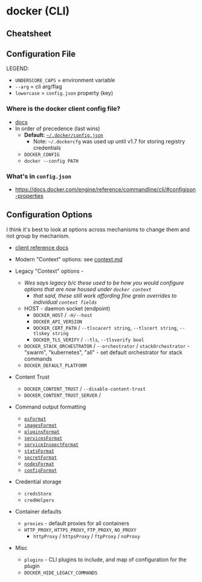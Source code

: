 # docker (CLI)

## Cheatsheet


## Configuration File

LEGEND:
- `UNDERSCORE_CAPS` = environment variable
- `--arg` = cli arg/flag
- `lowercase` = `config.json` property (key)

### Where is the docker client config file?

- [docs](https://docs.docker.com/engine/reference/commandline/cli/#change-the-docker-directory)
- In order of precedence (last wins)
  - **Default:** [`~/.docker/config.json`](https://docs.docker.com/engine/reference/commandline/cli/#configjson-properties)
    - Note: `~/.dockercfg` was used up until v1.7 for storing registry credentials 
  - `DOCKER_CONFIG`
  - `docker --config PATH`

### What's in `config.json`

- https://docs.docker.com/engine/reference/commandline/cli/#configjson-properties

## Configuration Options

I think it's best to look at options across mechanisms to change them and not group by mechanism.

- [client reference docs](https://docs.docker.com/engine/reference/commandline/cli)

- Modern "Context" options: see [context.md](./context.md)
- Legacy "Context" options - 
  - *Wes says legacy b/c these used to be how you would configure options that are now housed under `docker context`*
    - *that said, these still work affording fine grain overrides to individual `context fields`*
  - HOST - daemon socket (endpoint)
    - `DOCKER_HOST` / `-H/--host`
    - `DOCKER_API_VERSION`
    - `DOCKER_CERT_PATH` / `--tlscacert string`, `--tlscert string`, `--tlskey string`
    - `DOCKER_TLS_VERIFY` / `--tls`, `--tlsverify bool`
  - `DOCKER_STACK_ORCHESTRATOR` / `--orchestrator` / `stackOrchestrator` - "swarm", "kubernetes", "all" - set default orchestrator for stack commands
  - `DOCKER_DEFAULT_PLATFORM`
- Content Trust
  - `DOCKER_CONTENT_TRUST` / `--disable-content-trust`
  - `DOCKER_CONTENT_TRUST_SERVER` / 
- Command output formatting
  - [`psFormat`](https://docs.docker.com/engine/reference/commandline/ps/)
  - [`imagesFormat`](https://docs.docker.com/engine/reference/commandline/images/)
  - [`pluginsFormat`](https://docs.docker.com/engine/reference/commandline/plugin_ls/)
  - [`servicesFormat`](https://docs.docker.com/engine/reference/commandline/service_ls/)
  - [`serviceInspectFormat`](https://docs.docker.com/engine/reference/commandline/service_inspect/)
  - [`statsFormat`](https://docs.docker.com/engine/reference/commandline/stats/)
  - [`secretFormat`](https://docs.docker.com/engine/reference/commandline/secret_ls/)
  - [`nodesFormat`](https://docs.docker.com/engine/reference/commandline/node_ls/)
  - [`configFormat`](https://docs.docker.com/engine/reference/commandline/config_ls/)
- Credential storage
  - `credsStore`
  - `credHelpers`
- Container defaults
  - `proxies` - default proxies for all containers
  - `HTTP_PROXY`, `HTTPS_PROXY`, `FTP_PROXY`, `NO_PROXY`
    - `httpProxy` / `httpsProxy` / `ftpProxy` / `noProxy`
- Misc
  - `plugins` - CLI plugins to include, and map of configuration for the plugin
  - `DOCKER_HIDE_LEGACY_COMMANDS`